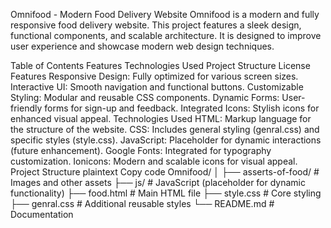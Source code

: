 Omnifood - Modern Food Delivery Website
Omnifood is a modern and fully responsive food delivery website. This project features a sleek design, functional components, and scalable architecture. It is designed to improve user experience and showcase modern web design techniques.

Table of Contents
Features
Technologies Used
Project Structure
License
Features
Responsive Design: Fully optimized for various screen sizes.
Interactive UI: Smooth navigation and functional buttons.
Customizable Styling: Modular and reusable CSS components.
Dynamic Forms: User-friendly forms for sign-up and feedback.
Integrated Icons: Stylish icons for enhanced visual appeal.
Technologies Used
HTML: Markup language for the structure of the website.
CSS: Includes general styling (genral.css) and specific styles (style.css).
JavaScript: Placeholder for dynamic interactions (future enhancement).
Google Fonts: Integrated for typography customization.
Ionicons: Modern and scalable icons for visual appeal.
Project Structure
plaintext
Copy code
Omnifood/
│
├── asserts-of-food/           # Images and other assets
├── js/                        # JavaScript (placeholder for dynamic functionality)
├── food.html                  # Main HTML file
├── style.css                  # Core styling
├── genral.css                 # Additional reusable styles
└── README.md                  # Documentation
